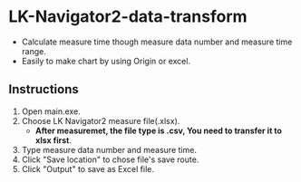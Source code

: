 # LK-Navigator2-data-transform
- Calculate measure time though measure data number and measure time range. <br>
- Easily to make chart by using Origin or excel.
## Instructions
1. Open main.exe.
2. Choose LK Navigator2 measure file(.xlsx).
   - **After measuremet, the file type is .csv, You need to transfer it to xlsx first**.
3. Type measure data number and measure time.
4. Click "Save location" to chose file's save route.
5. Click "Output" to save as Excel file.
